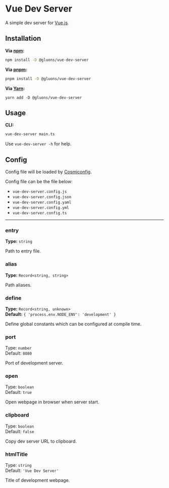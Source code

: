 # Vue Dev Server
A simple dev server for [Vue.js](https://vuejs.org/).

## Installation

**Via [npm](https://www.npmjs.com/):**
```bash
npm install -D @gluons/vue-dev-server
```

**Via [pnpm](https://pnpm.js.org/):**
```bash
pnpm install -D @gluons/vue-dev-server
```

**Via [Yarn](https://yarnpkg.com/):**
```basn
yarn add -D @gluons/vue-dev-server
```

## Usage

**CLI:**
```bash
vue-dev-server main.ts
```

Use `vue-dev-server -h` for help.

## Config

Config file will be loaded by [Cosmiconfig](https://github.com/davidtheclark/cosmiconfig).

Config file can be the file below:
- `vue-dev-server.config.js`
- `vue-dev-server.config.json`
- `vue-dev-server.config.yaml`
- `vue-dev-server.config.yml`
- `vue-dev-server.config.ts`

---

### entry
**Type:** `string`

Path to entry file.

### alias
**Type:** `Record<string, string>`

Path aliases.

### define
**Type:** `Record<string, unknown>`  
**Default:** `{ 'process.env.NODE_ENV': 'development' }`

Define global constants which can be configured at compile time.

### port
Type: `number`  
Default: `8080`

Port of development server.

### open
Type: `boolean`  
Default: `true`

Open webpage in browser when server start.

### clipboard
Type: `boolean`  
Default: `false`

Copy dev server URL to clipboard.

### htmlTitle
Type: `string`  
Default: `'Vue Dev Server'`

Title of development webpage.
